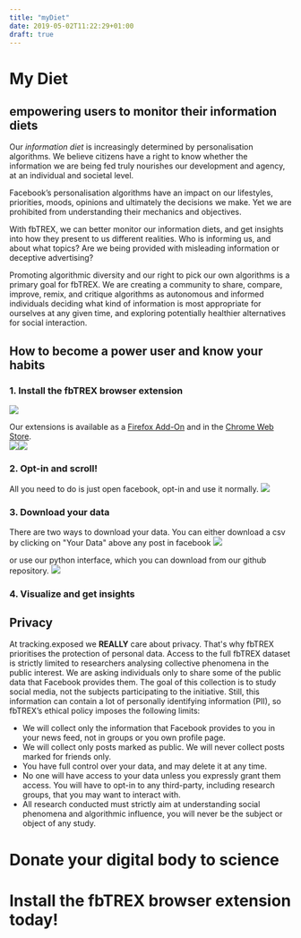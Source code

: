 ```yaml
---
title: "myDiet"
date: 2019-05-02T11:22:29+01:00
draft: true
---
```


# My Diet
## empowering users to monitor their information diets

Our *information diet* is increasingly determined by personalisation algorithms. We believe citizens have a right to know whether the information we are being fed truly nourishes our development and agency, at an individual and societal level.

Facebook’s personalisation algorithms have an impact on our lifestyles, priorities, moods, opinions and ultimately the decisions we make. Yet we are prohibited from understanding their mechanics and objectives. 

With fbTREX, we can better monitor our information diets, and get insights into how they present to us different realities. Who is informing us, and about what topics? Are we being provided with misleading information or deceptive advertising?

Promoting algorithmic diversity and our right to pick our own algorithms is a primary goal for fbTREX. We are creating a community to share, compare, improve, remix, and critique algorithms as autonomous and informed individuals deciding what kind of information is most appropriate for ourselves at any given time, and exploring potentially healthier alternatives for social interaction.


## How to become a power user and know your habits

### 1. Install the fbTREX browser extension

<img class="full align-center" src="https://user-images.githubusercontent.com/40333748/56972602-9101d580-6b6b-11e9-8135-245ade98f919.png">

Our extensions is available as a [Firefox Add-On](https://addons.mozilla.org/en-US/firefox/addon/facebook-tracking-exposed/) and in the [Chrome Web Store](https://chrome.google.com/webstore/detail/facebooktrackingexposed/fnknflppefckhjhecbfigfhlcbmcnmmi).<br>
<a target="_blank" href="https://addons.mozilla.org/en-US/firefox/addon/facebook-tracking-exposed/"><img src="https://facebook.tracking.exposed/images/AMO-button_1.png"></a><a target="_blank" href="https://chrome.google.com/webstore/detail/facebooktrackingexposed/fnknflppefckhjhecbfigfhlcbmcnmmi"><img src="https://facebook.tracking.exposed/images/ChromeWebStore_Badge_v2_206x58.png"></a>

### 2. Opt-in and scroll!

All you need to do is just open facebook, opt-in and use it normally.
<img class="full align-center" src="https://user-images.githubusercontent.com/40333748/56972905-243b0b00-6b6c-11e9-9eb4-d0d7faa598f1.png">

### 3. Download your data
There are two ways to download your data. You can either download a csv by clicking on "Your Data" above any post in facebook
<img class="full align-center" src="https://user-images.githubusercontent.com/40333748/56973061-68c6a680-6b6c-11e9-9f78-3651001d056b.png">

or use our python interface, which you can download from our github repository.
<img class="full align-center" src="https://user-images.githubusercontent.com/40333748/56973288-d70b6900-6b6c-11e9-8c45-528ac03cd79f.png">

### 4. Visualize and get insights



## Privacy

At tracking.exposed we **REALLY** care about privacy. That's why fbTREX prioritises the protection of personal data. Access to the full fbTREX dataset is strictly limited to researchers analysing collective phenomena in the public interest. We are asking individuals only to share some of the public data that Facebook provides them. The goal of this collection is to study social media, not the subjects participating to the initiative. Still, this information can contain a lot of personally identifying information (PII), so fbTREX’s ethical policy imposes the following limits:
* We will collect only the information that Facebook provides to you in your news feed, not in groups or you own profile page.
* We will collect only posts marked as public. We will never collect posts marked for friends only.
* You have full control over your data, and may delete it at any time.
* No one will have access to your data unless you expressly grant them access. You will have to opt-in to any third-party, including research groups, that you may want to interact with.
* All research conducted must strictly aim at understanding social phenomena and algorithmic influence, you will never be the subject or object of any study.


# Donate your digital body to science
# Install the fbTREX browser extension today!
